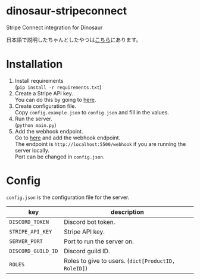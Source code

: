 # dinosaur-stripeconnect
Stripe Connect integration for Dinosaur

日本語で説明したちゃんとしたやつは[こちら](README_ja.md)にあります。

# Installation
1. Install requirements  
  (`pip install -r requirements.txt`)
2. Create a Stripe API key.  
  You can do this by going to [here](https://dashboard.stripe.com/account/apikeys).
3. Create configuration file.  
  Copy `config.example.json` to `config.json` and fill in the values.
4. Run the server.  
  (`python main.py`)
5. Add the webhook endpoint.  
  Go to [here](https://dashboard.stripe.com/account/webhooks) and add the webhook endpoint.  
  The endpoint is `http://localhost:5500/webhook` if you are running the server locally.  
  Port can be changed in `config.json`.

# Config

`config.json` is the configuration file for the server.

key|description
---|---
`DISCORD_TOKEN`|Discord bot token.
`STRIPE_API_KEY`|Stripe API key.
`SERVER_PORT`|Port to run the server on.
`DISCORD_GUILD_ID`|Discord guild ID.
`ROLES`|Roles to give to users. (`dict[ProductID, RoleID]`)

